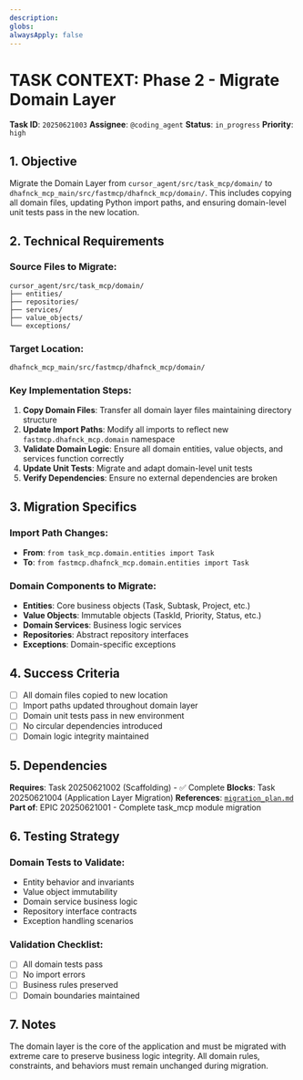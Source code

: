 ```yaml
---
description: 
globs: 
alwaysApply: false
---
```

# TASK CONTEXT: Phase 2 - Migrate Domain Layer

**Task ID**: `20250621003`
**Assignee**: `@coding_agent`
**Status**: `in_progress`
**Priority**: `high`

## 1. Objective

Migrate the Domain Layer from `cursor_agent/src/task_mcp/domain/` to `dhafnck_mcp_main/src/fastmcp/dhafnck_mcp/domain/`. This includes copying all domain files, updating Python import paths, and ensuring domain-level unit tests pass in the new location.

## 2. Technical Requirements

### Source Files to Migrate:
```
cursor_agent/src/task_mcp/domain/
├── entities/
├── repositories/
├── services/
├── value_objects/
└── exceptions/
```

### Target Location:
```
dhafnck_mcp_main/src/fastmcp/dhafnck_mcp/domain/
```

### Key Implementation Steps:
1. **Copy Domain Files**: Transfer all domain layer files maintaining directory structure
2. **Update Import Paths**: Modify all imports to reflect new `fastmcp.dhafnck_mcp.domain` namespace
3. **Validate Domain Logic**: Ensure all domain entities, value objects, and services function correctly
4. **Update Unit Tests**: Migrate and adapt domain-level unit tests
5. **Verify Dependencies**: Ensure no external dependencies are broken

## 3. Migration Specifics

### Import Path Changes:
- **From**: `from task_mcp.domain.entities import Task`
- **To**: `from fastmcp.dhafnck_mcp.domain.entities import Task`

### Domain Components to Migrate:
- **Entities**: Core business objects (Task, Subtask, Project, etc.)
- **Value Objects**: Immutable objects (TaskId, Priority, Status, etc.)
- **Domain Services**: Business logic services
- **Repositories**: Abstract repository interfaces
- **Exceptions**: Domain-specific exceptions

## 4. Success Criteria

- [ ] All domain files copied to new location
- [ ] Import paths updated throughout domain layer
- [ ] Domain unit tests pass in new environment
- [ ] No circular dependencies introduced
- [ ] Domain logic integrity maintained

## 5. Dependencies

**Requires**: Task 20250621002 (Scaffolding) - ✅ Complete
**Blocks**: Task 20250621004 (Application Layer Migration)
**References**: [`migration_plan.md`](mdc:../../migration_plan.md)
**Part of**: EPIC 20250621001 - Complete task_mcp module migration

## 6. Testing Strategy

### Domain Tests to Validate:
- Entity behavior and invariants
- Value object immutability
- Domain service business logic
- Repository interface contracts
- Exception handling scenarios

### Validation Checklist:
- [ ] All domain tests pass
- [ ] No import errors
- [ ] Business rules preserved
- [ ] Domain boundaries maintained

## 7. Notes

The domain layer is the core of the application and must be migrated with extreme care to preserve business logic integrity. All domain rules, constraints, and behaviors must remain unchanged during migration.
